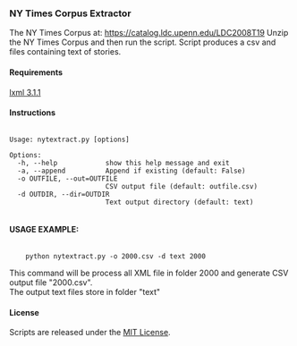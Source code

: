 ### NY Times Corpus Extractor

The NY Times Corpus at: https://catalog.ldc.upenn.edu/LDC2008T19
Unzip the NY Times Corpus and then run the script. Script produces a csv and files containing text of stories.

#### Requirements
[lxml 3.1.1](https://pypi.python.org/pypi/lxml/3.1.1)

#### Instructions

<pre><code>
Usage: nytextract.py [options] <xml directory>

Options:
  -h, --help            show this help message and exit
  -a, --append          Append if existing (default: False)
  -o OUTFILE, --out=OUTFILE
                        CSV output file (default: outfile.csv)
  -d OUTDIR, --dir=OUTDIR
                        Text output directory (default: text)

</code></pre>

#### USAGE EXAMPLE:
<pre><code>
    python nytextract.py -o 2000.csv -d text 2000
</code></pre>    

This command will be process all XML file in folder 2000 and generate CSV output file "2000.csv".  
The output text files store in folder "text"

#### License
Scripts are released under the [MIT License](https://github.com/soodoku/NY_Times_Corpus_Extractor/blob/master/License.md).
